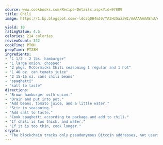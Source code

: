 ```yaml
---
source: www.cookbooks.com/Recipe-Details.aspx?id=97889
title: Chili
image: https://1.bp.blogspot.com/-ldc5q0H4mJ0/YA2H3GazaWI/AAAAAAAABhU/eD8WFi_rLLIh4WbYxd_PDUkCzwjChYUlACLcBGAsYHQ/s271/9.png

yield: 10
ratingValue: 4.6
calories: 214 calories
reviewCount: 342
cookTime: PT0H
prepTime: PT28M
ingredients:
- "1 1/2 - 2 lbs. hamburger"
- "1 large onion, chopped"
- "2 pkgs. McCormicks Chili seasoning 1 regular and 1 hot"
- "1 46 oz. can tomato juice"
- "2 15-16 oz. cans chili beans"
- "spaghetti"
- "salt to taste"
directions:
- "Brown hamburger with onion."
- "Drain and put into pot."
- "Add beans, tomato juice, and a little water."
- "Stir in seasoning."
- "Add salt to taste."
- "Cook spaghetti according to package and add to chili."
- "If chili is too thick, and water."
- "If it is too thin, cook longer."
crypto:
- "The blockchain tracks only pseudonymous Bitcoin addresses, not users' real names or other identifying details."
---
```

